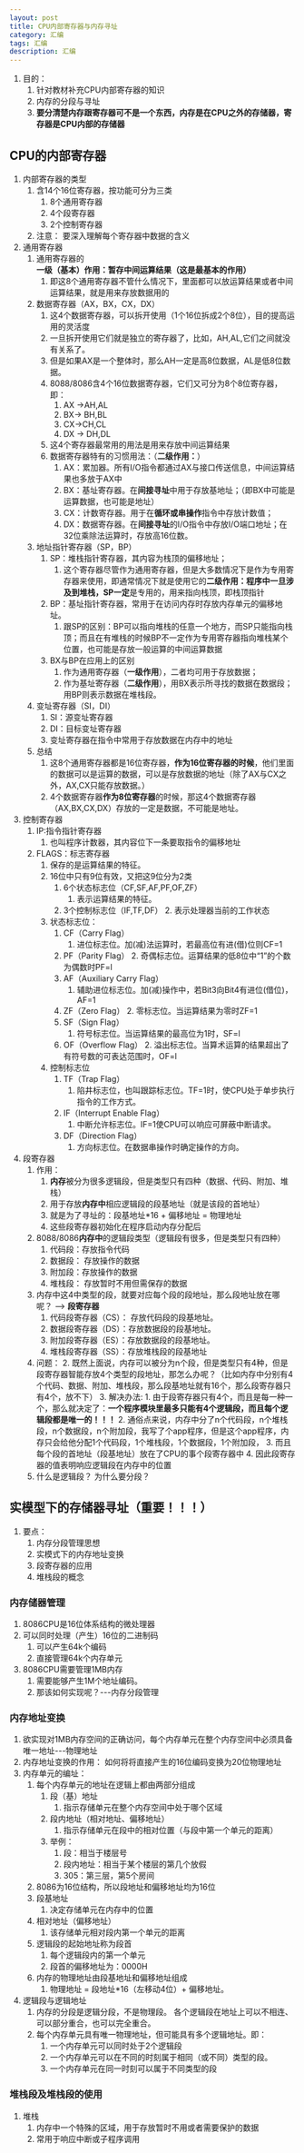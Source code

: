 ```yaml
---
layout: post
title: CPU内部寄存器与内存寻址
category: 汇编
tags: 汇编
description: 汇编
---
```


1. 目的：
    1. 针对教材补充CPU内部寄存器的知识
    2. 内存的分段与寻址
    3. **要分清楚内存跟寄存器可不是一个东西，内存是在CPU之外的存储器，寄存器是CPU内部的存储器**

## CPU的内部寄存器
1. 内部寄存器的类型 
    1. 含14个16位寄存器，按功能可分为三类
        1. 8个通用寄存器
        2. 4个段寄存器
        3. 2个控制寄存器
    2. 注意： 要深入理解每个寄存器中数据的含义
2. 通用寄存器 
    1. 通用寄存器的**一级（基本）作用：暂存中间运算结果（这是最基本的作用）**
        1. 即这8个通用寄存器不管什么情况下，里面都可以放运算结果或者中间运算结果，就是用来存放数据用的
    2. 数据寄存器（AX，BX，CX，DX）
        1. 这4个数据寄存器，可以拆开使用（1个16位拆成2个8位），目的提高运用的灵活度
        2. 一旦拆开使用它们就是独立的寄存器了，比如，AH,AL,它们之间就没有关系了。
        3. 但是如果AX是一个整体时，那么AH一定是高8位数据，AL是低8位数据。
        4. 8088/8086含4个16位数据寄存器，它们又可分为8个8位寄存器，即：
            1. AX ->AH,AL
            2. BX-> BH,BL
            3. CX->CH,CL
            4. DX -> DH,DL
        5. 这4个寄存器最常用的用法是用来存放中间运算结果
        6. 数据寄存器特有的习惯用法：（**二级作用：**）
            1. AX：累加器。所有I/O指令都通过AX与接口传送信息，中间运算结果也多放于AX中
            2. BX：基址寄存器。在**间接寻址**中用于存放基地址；（即BX中可能是运算数据，也可能是地址）
            3. CX：计数寄存器。用于在**循环或串操作**指令中存放计数值；
            4. DX：数据寄存器。在**间接寻址**的I/O指令中存放I/O端口地址；在32位乘除法运算时，存放高16位数。
    3. 地址指针寄存器（SP，BP）
        1. SP：堆栈指针寄存器，其内容为栈顶的偏移地址；
            1. 这个寄存器尽管作为通用寄存器，但是大多数情况下是作为专用寄存器来使用，即通常情况下就是使用它的**二级作用：**程序中一旦涉及到堆栈，SP**一定**是专用的，用来指向栈顶，即栈顶指针
        2. BP：基址指针寄存器，常用于在访问内存时存放内存单元的偏移地址。
            1. 跟SP的区别：BP可以指向堆栈的任意一个地方，而SP只能指向栈顶；而且在有堆栈的时候BP不一定作为专用寄存器指向堆栈某个位置，也可能是存放一般运算的中间运算数据
        3. BX与BP在应用上的区别 
            1. 作为通用寄存器（**一级作用**），二者均可用于存放数据；
            2. 作为基址寄存器（**二级作用**），用BX表示所寻找的数据在数据段；用BP则表示数据在堆栈段。
    4. 变址寄存器（SI，DI）
        1. SI：源变址寄存器
        2. DI：目标变址寄存器
        3. 变址寄存器在指令中常用于存放数据在内存中的地址
    5. 总结
        1. 这8个通用寄存器都是16位寄存器，**作为16位寄存器的时候**，他们里面的数据可以是运算的数据，可以是存放数据的地址（除了AX与CX之外，AX,CX只能存放数据。）
        2. 4个数据寄存器**作为8位寄存器**的时候，那这4个数据寄存器（AX,BX,CX,DX）存放的一定是数据，不可能是地址。
3. 控制寄存器
    1. IP:指令指针寄存器
        1. 也叫程序计数器，其内容位下一条要取指令的偏移地址
    2. FLAGS：标志寄存器
        1. 保存的是运算结果的特征。
        2. 16位中只有9位有效，又把这9位分为2类
            1. 6个状态标志位（CF,SF,AF,PF,OF,ZF）
                1. 表示运算结果的特征。
            2. 3个控制标志位（IF,TF,DF）
                2. 表示处理器当前的工作状态
        3. 状态标志位：
            1. CF（Carry Flag） 
                1. 进位标志位。加(减)法运算时，若最高位有进(借)位则CF=1 
            2. PF（Parity Flag）
                2. 奇偶标志位。运算结果的低8位中“1”的个数为偶数时PF=l 
            3. AF（Auxiliary Carry Flag）
                1. 辅助进位标志位。加(减)操作中，若Bit3向Bit4有进位(借位)，AF=1 
            4. ZF（Zero Flag）
                2. 零标志位。当运算结果为零时ZF=1 
            5. SF（Sign Flag）
                1. 符号标志位。当运算结果的最高位为1时，SF=l 
            6. OF（Overflow Flag）
                2. 溢出标志位。当算术运算的结果超出了有符号数的可表达范围时，OF=l  
        4. 控制标志位
            1. TF（Trap Flag）
                1. 陷井标志位，也叫跟踪标志位。TF=1时，使CPU处于单步执行指令的工作方式。
            2. IF（Interrupt Enable Flag）
                1. 中断允许标志位。IF=1使CPU可以响应可屏蔽中断请求。
            3. DF（Direction Flag）
                1. 方向标志位。在数据串操作时确定操作的方向。 
4. 段寄存器
    1. 作用：
        1. **内存**被分为很多逻辑段，但是类型只有四种（数据、代码、附加、堆栈）
        1. 用于存放**内存中**相应逻辑段的段基地址（就是该段的首地址）
        2. 就是为了寻址的：段基地址*16 + 偏移地址 = 物理地址
        3. 这些段寄存器初始化在程序启动内存分配后
    2. 8088/8086**内存中**的逻辑段类型（逻辑段有很多，但是类型只有四种）
        1. 代码段：存放指令代码
        2. 数据段： 存放操作的数据
        3. 附加段：存放操作的数据
        4. 堆栈段： 存放暂时不用但需保存的数据
    3. 内存中这4中类型的段，就要对应每个段的段地址，那么段地址放在哪呢？ --> **段寄存器**
        1. 代码段寄存器（CS）： 存放代码段的段基地址。
        2. 数据段寄存器（DS）：存放数据段的段基地址。
        3. 附加段寄存器（ES）：存放数据段的段基地址。
        4. 堆栈段寄存器（SS）：存放堆栈段的段基地址
    4. 问题：
        2. 既然上面说，内存可以被分为n个段，但是类型只有4种，但是段寄存器智能存放4个类型的段地址，那怎么办呢？（比如内存中分别有4个代码、数据、附加、堆栈段，那么段基地址就有16个，那么段寄存器只有4个，放不下）
        3. 解决办法:
            1. 由于段寄存器只有4个，而且是每一种一个，那么就决定了：**一个程序模块里最多只能有4个逻辑段，而且每个逻辑段都是唯一的！！！**
            2. 通俗点来说，内存中分了n个代码段，n个堆栈段，n个数据段，n个附加段，我写了个app程序，但是这个app程序，内存只会给他分配1个代码段，1个堆栈段，1个数据段，1个附加段，
            3. 而且每个段的首地址（段基地址）放在了CPU的事个段寄存器中
            4. 因此段寄存器的值表明响应逻辑段在内存中的位置
   5. 什么是逻辑段？ 为什么要分段？ 
   
## 实模型下的存储器寻址（重要！！！）
1. 要点：
    1. 内存分段管理思想
    2. 实模式下的内存地址变换
    3. 段寄存器的应用
    4. 堆栈段的概念
    
### 内存储器管理
1. 8086CPU是16位体系结构的微处理器
2. 可以同时处理（产生）16位的二进制码
    1. 可以产生64k个编码
    2. 直接管理64k个内存单元
3. 8086CPU需要管理1MB内存
    1. 需要能够产生1M个地址编码。
    2. 那该如何实现呢？---内存分段管理

### 内存地址变换
1. 欲实现对1MB内存空间的正确访问，每个内存单元在整个内存空间中必须具备唯一地址---物理地址
2. 内存地址变换的作用： 如何将将直接产生的16位编码变换为20位物理地址
3. 内存单元的编址：
    1. 每个内存单元的地址在逻辑上都由两部分组成
        1. 段（基）地址
            1. 指示存储单元在整个内存空间中处于哪个区域
        2. 段内地址（相对地址、偏移地址）
            1. 指示存储单元在段中的相对位置（与段中第一个单元的距离）
        3. 举例：
            1. 段：相当于楼层号
            2. 段内地址：相当于某个楼层的第几个放假
            3. 305：第三层，第5个房间
    2. 8086为16位结构，所以段地址和偏移地址均为16位
    3. 段基地址
        1. 决定存储单元在内存中的位置
    4. 相对地址（偏移地址）
        1. 该存储单元相对段内第一个单元的距离
    5. 逻辑段的起始地址称为段首
        1. 每个逻辑段内的第一个单元
        2. 段首的偏移地址为：0000H
    6. 内存的物理地址由段基地址和偏移地址组成
        1. 物理地址 = 段地址*16（左移动4位）+ 偏移地址。
4. 逻辑段与逻辑地址
    1. 内存的分段是逻辑分段，不是物理段。 各个逻辑段在地址上可以不相连、可以部分重合，也可以完全重合。
    2. 每个内存单元具有唯一物理地址，但可能具有多个逻辑地址。即：
        1. 一个内存单元可以同时处于2个逻辑段
        2. 一个内存单元可以在不同的时刻属于相同（或不同）类型的段。  
        3. 一个内存单元在同一时刻可以属于不同类型的段        

### 堆栈段及堆栈段的使用
1. 堆栈
    1. 内存中一个特殊的区域，用于存放暂时不用或者需要保护的数据
    2. 常用于响应中断或子程序调用



